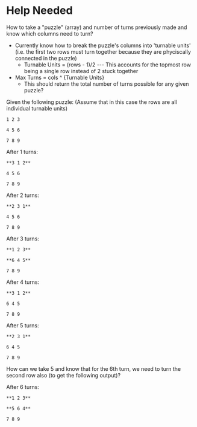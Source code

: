 # Help Needed

How to take a "puzzle" (array) and number of turns previously made and know which columns need to turn? 
- Currently know how to break the puzzle's columns into 'turnable units' (i.e. the first two rows must turn together because they are phyciscally connected in the puzzle)
  - Turnable Units = (rows - 1)/2 --- This accounts for the topmost row being a single row instead of 2 stuck together
- Max Turns = cols ^ {Turnable Units}
  - This should return the total number of turns possible for any given puzzle? 

Given the following puzzle: (Assume that in this case the rows are all individual turnable units) 
    
    1 2 3
    
    4 5 6 
    
    7 8 9

After 1 turns: 
    
    **3 1 2**
    
    4 5 6
    
    7 8 9

After 2 turns: 
    
    **2 3 1**
    
    4 5 6
    
    7 8 9

After 3 turns: 
    
    **1 2 3**
    
    **6 4 5**
    
    7 8 9

After 4 turns: 
    
    **3 1 2**
    
    6 4 5
    
    7 8 9

After 5 turns: 
    
    **2 3 1**
    
    6 4 5
    
    7 8 9

How can we take 5 and know that for the 6th turn, we need to turn the second row also (to get the following output)? 

After 6 turns: 
    
    **1 2 3**
    
    **5 6 4**
    
    7 8 9
